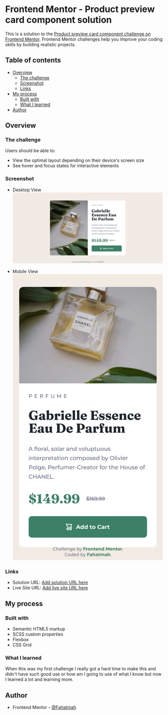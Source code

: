 # Frontend Mentor - Product preview card component solution

This is a solution to the [Product preview card component challenge on Frontend Mentor](https://www.frontendmentor.io/challenges/product-preview-card-component-GO7UmttRfa). Frontend Mentor challenges help you improve your coding skills by building realistic projects.

## Table of contents

-  [Overview](#overview)
   -  [The challenge](#the-challenge)
   -  [Screenshot](#screenshot)
   -  [Links](#links)
-  [My process](#my-process)
   -  [Built with](#built-with)
   -  [What I learned](#what-i-learned)
-  [Author](#author)

## Overview

### The challenge

Users should be able to:

-  View the optimal layout depending on their device's screen size
-  See hover and focus states for interactive elements

### Screenshot

-  Desktop View
   ![](/design/output-screenshots/desktop-view.png)

-  Mobile View
   ![](/design/output-screenshots/mobile-view.png)

### Links

-  Solution URL: [Add solution URL here]()
-  Live Site URL: [Add live site URL here]()

## My process

### Built with

-  Semantic HTML5 markup
-  SCSS custom properties
-  Flexbox
-  CSS Grid

### What I learned

When this was my first challenge I really got a hard time to make this and didn't have such good use or how am I going to use of what I know but now I learned a lot and learning more.

## Author

-  Frontend Mentor - [@Fahatmah](https://www.frontendmentor.io/profile/Fahatmah)
